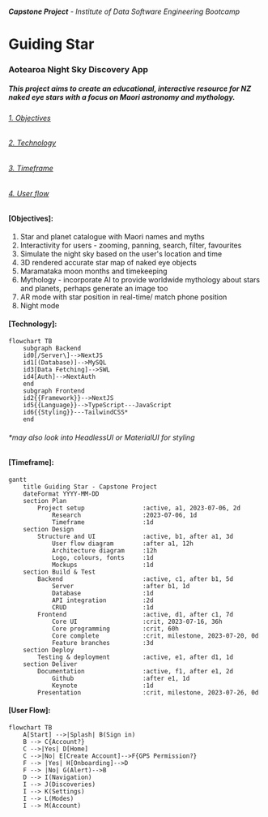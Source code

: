 ###### **Capstone Project** - Institute of Data Software Engineering Bootcamp


# **Guiding Star**
### Aotearoa Night Sky Discovery App

##### This project aims to create an educational, interactive resource for NZ naked eye stars with a focus on Maori astronomy and mythology.

###### [1. Objectives](#objectives)
###### [2. Technology](#technology)
###### [3. Timeframe](#timeframe)
###### [4. User flow](#user-flow)

#### [Objectives]:

1. Star and planet catalogue with Maori names and myths
2. Interactivity for users - zooming, panning, search, filter, favourites
3. Simulate the night sky based on the user's location and time
4. 3D rendered accurate star map of naked eye objects
6. Maramataka moon months and timekeeping
7. Mythology - incorporate AI to provide worldwide mythology about stars and planets, perhaps generate an image too
8. AR mode with star position in real-time/ match phone position
9. Night mode

#### [Technology]:

```mermaid
flowchart TB
    subgraph Backend
    id0[/Server\]-->NextJS
    id1[(Database)]-->MySQL
    id3[Data Fetching]-->SWL
    id4[Auth]-->NextAuth
    end
    subgraph Frontend
    id2{{Framework}}-->NextJS
    id5{{Language}}-->TypeScript---JavaScript
    id6{{Styling}}---TailwindCSS*
    end
```
###### *may also look into HeadlessUI or MaterialUI for styling

#### [Timeframe]:

```mermaid
gantt
    title Guiding Star - Capstone Project
    dateFormat YYYY-MM-DD
    section Plan
        Project setup                :active, a1, 2023-07-06, 2d
            Research                 :2023-07-06, 1d
            Timeframe                :1d
    section Design
        Structure and UI             :active, b1, after a1, 3d
            User flow diagram        :after a1, 12h
            Architecture diagram     :12h
            Logo, colours, fonts     :1d
            Mockups                  :1d            
    section Build & Test
        Backend                      :active, c1, after b1, 5d
            Server                   :after b1, 1d
            Database                 :1d
            API integration          :2d
            CRUD                     :1d
        Frontend                     :active, d1, after c1, 7d
            Core UI                  :crit, 2023-07-16, 36h
            Core programming         :crit, 60h
            Core complete            :crit, milestone, 2023-07-20, 0d
            Feature branches         :3d
    section Deploy
        Testing & deployment         :active, e1, after d1, 1d
    section Deliver
        Documentation                :active, f1, after e1, 2d
            Github                   :after e1, 1d
            Keynote                  :1d
        Presentation                 :crit, milestone, 2023-07-26, 0d
```

#### [User Flow]:

```mermaid
flowchart TB
    A[Start] -->|Splash| B(Sign in)
    B --> C{Account?}
    C -->|Yes| D[Home]
    C -->|No| E[Create Account]-->F{GPS Permission?}
    F --> |Yes| H[Onboarding]-->D
    F --> |No| G(Alert)-->B
    D --> I(Navigation)
    I --> J(Discoveries)
    I --> K(Settings)
    I --> L(Modes)
    I --> M(Account)

  
```
